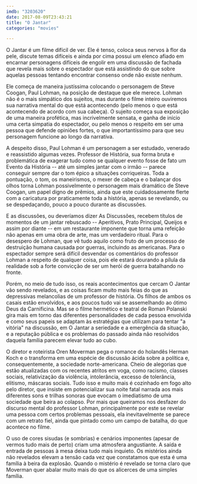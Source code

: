 ```yaml
---
imdb: "3203620"
date: 2017-08-09T23:43:21
title: "O Jantar"
categories: "movies"

---
```

O Jantar é um filme difícil de ver. Ele é tenso, coloca seus nervos à flor da pele, discute temas difíceis e ainda por cima possui um elenco afiado em encarnar personagens difíceis de engolir em uma discussão de fachada que revela mais sobre o espectador que está assistindo do que sobre aquelas pessoas tentando encontrar consenso onde não existe nenhum.

Ele começa de maneira justíssima colocando o personagem de Steve Coogan, Paul Lohman, na posição de destaque que ele merece. Lohman não é o mais simpático dos sujeitos, mas durante o filme inteiro ouviremos sua narrativa mental do que está acontecendo (pelo menos o que está acontecendo de acordo com sua cabeça). O sujeito começa sua exposição de uma maneira profética, mas incrivelmente sensata, e ganha de início uma certa simpatia do espectador, ou pelo menos o respeito em ser uma pessoa que defende opiniões fortes, o que importantíssimo para que seu personagem funcione ao longo da narrativa.

A despeito disso, Paul Lohman é um personagem a ser estudado, venerado e reassistido algumas vezes. Professor de História, sua forma bruta e problemática de exagerar tudo como se qualquer evento fosse de fato um Evento da História -- até um simples jantar com o irmão -- parece conseguir sempre dar o tom épico a situações corriqueiras. Toda a pontuação, o tom, os maneirismos, o mexer de cabeça e o balançar dos olhos torna Lohman possivelmente o personagem mais dramático de Steve Coogan, um papel digno de prêmios, ainda que este cuidadosamente flerte com a caricatura por praticamente toda a história, apenas se revelando, ou se despedaçando, pouco a pouco durante as discussões.

E as discussões, ou deveríamos dizer As Discussões, recebem títulos de momentos de um jantar rebuscado -- Aperitivos, Prato Principal, Queijos e assim por diante -- em um restaurante imponente que torna uma refeição não apenas em uma obra de arte, mas um verdadeiro ritual. Para o desespero de Lohman, que vê tudo aquilo como fruto de um processo de destruição humana causada por guerras, incluindo as americanas. Para o espectador sempre será difícil desvendar os comentários do professor Lohman a respeito de qualquer coisa, pois ele estará dourando a pílula da realidade sob a forte convicção de ser um herói de guerra batalhando no fronte.

Porém, no meio de tudo isso, os reais acontecimentos que cercam O Jantar vão sendo revelados, e as coisas ficam muito mais feias do que as depressivas melancolias de um professor de história. Os filhos de ambos os casais estão envolvidos, e aos poucos tudo vai se assemelhando ao ótimo Deus da Carnificina. Mas se o filme hermético e teatral de Roman Polanski gira mais em torno das diferentes personalidades de cada pessoa envolvida e como seus papeis se adaptam às estratégias que utilizam para tentar "a vitória" na discussão, em O Jantar a seriedade e a emergência da situação, e a reputação pública e os problemas do passado ainda não resolvidos daquela família parecem elevar tudo ao cubo.

O diretor e roteirista Oren Moverman pega o romance do holandês Herman Koch e o transforma em uma espécie de discussão ácida sobre a política e, consequentemente, a sociedade norte-americana. Cheio de alegorias que estão atualizadas com os recentes atritos em voga, como racismo, classes sociais, relativização da violência, intolerância, excesso de tolerância, elitismo, máscaras sociais. Tudo isso e muito mais é cozinhado em fogo alto pelo diretor, que insiste em potencializar sua noite fatal narrada aos mais diferentes sons e trilhas sonoras que evocam o imediatismo de uma sociedade que beira ao colapso. Por mais que queiramos nos desfazer do discurso mental do professor Lohman, principalmente por este se revelar uma pessoa com certos problemas pessoais, ela inevitavelmente se parece com um retrato fiel, ainda que pintado como um campo de batalha, do que acontece no filme.

O uso de cores sisudas (e sombrias) e cenários imponentes (apesar de vermos tudo mais de perto) criam uma atmosfera angustiante. A saída e entrada de pessoas à mesa deixa tudo mais inquieto. Os mistérios ainda não revelados elevam a tensão cada vez que constatamos que esta é uma família à beira da explosão. Quando o mistério é revelado se torna claro que Moverman quer abalar muito mais do que os alicerces de uma simples família.
